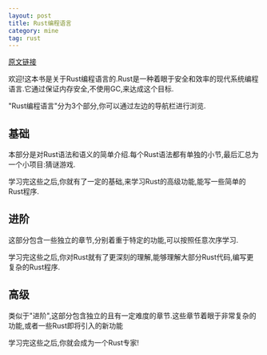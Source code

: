 ```yaml
---
layout: post
title: Rust编程语言
category: mine
tag: rust
---
```


[原文链接][from]

欢迎!这本书是关于Rust编程语言的.Rust是一种着眼于安全和效率的现代系统编程语言.它通过保证内存安全,不使用GC,来达成这个目标.

"Rust编程语言"分为3个部分,你可以通过左边的导航栏进行浏览.

## 基础

本部分是对Rust语法和语义的简单介绍.每个Rust语法都有单独的小节,最后汇总为一个小项目:猜谜游戏.

学习完这些之后,你就有了一定的基础,来学习Rust的高级功能,能写一些简单的Rust程序.

## 进阶

这部分包含一些独立的章节,分别着重于特定的功能,可以按照任意次序学习.

学习完这些之后,你对Rust就有了更深刻的理解,能够理解大部分Rust代码,编写更复杂的Rust程序.

## 高级

类似于"进阶",这部分包含独立的且有一定难度的章节.这些章节着眼于非常复杂的功能,或者一些Rust即将引入的新功能

学习完这些之后,你就会成为一个Rust专家!

[from]: http://doc.rust-lang.org/book/README.html
